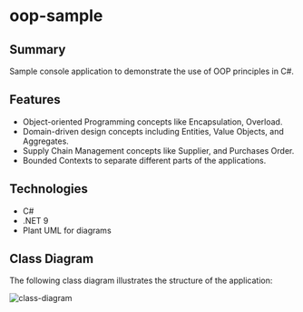 # oop-sample

## Summary
Sample console application to demonstrate the use of OOP principles in C#.

## Features
- Object-oriented Programming concepts like Encapsulation, Overload.
- Domain-driven design concepts including Entities, Value Objects, and Aggregates.
- Supply Chain Management concepts like Supplier, and Purchases Order. 
- Bounded Contexts to separate different parts of the applications.

## Technologies
- C#
- .NET 9
- Plant UML for diagrams

## Class Diagram
The following class diagram illustrates the structure of the application:

![class-diagram](https://www.plantuml.com/plantuml/proxy?src=https://raw.githubusercontent.com/upc-pre-202510-1asi0730-4368/oop-sample/refs/heads/main/docs/class-diagram.puml)


